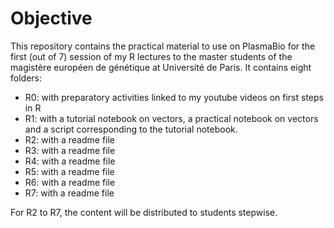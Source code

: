 # Objective

This repository contains the practical material to use on PlasmaBio for the first (out of 7) session of my R lectures to the master students of the magistère européen de génétique at Université de Paris.
It contains eight folders:
- R0: with preparatory activities linked to my youtube videos on first steps in R
- R1: with a tutorial notebook on vectors, a practical notebook on vectors and a script corresponding to the tutorial notebook.
- R2: with a readme file
- R3: with a readme file
- R4: with a readme file
- R5: with a readme file
- R6: with a readme file
- R7: with a readme file

For R2 to R7, the content will be distributed to students stepwise.